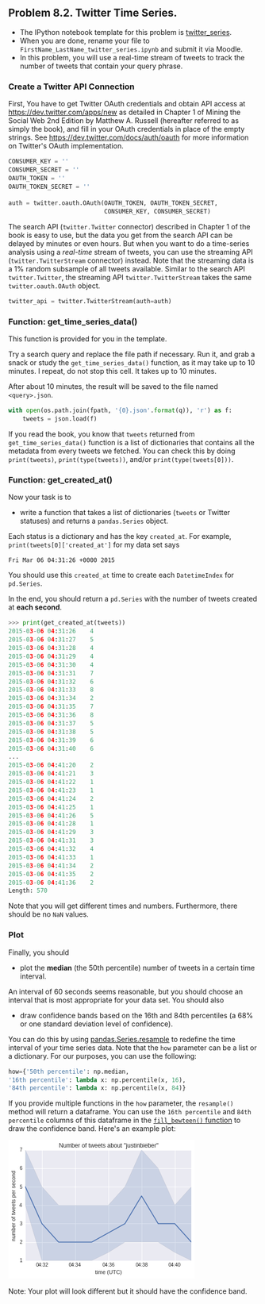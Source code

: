 ## Problem 8.2. Twitter Time Series.

- The IPython notebook template for this problem is
  [twitter_series](twitter_series.ipynb).
- When you are done, rename your file to
  `FirstName_LastName_twitter_series.ipynb` and submit it via Moodle.
- In this problem, you will use a real-time stream of tweets
  to track the number of tweets that contain your query phrase.

### Create a Twitter API Connection

First, You have to get Twitter OAuth credentials and obtain API access
  at https://dev.twitter.com/apps/new as detailed in Chapter 1 of
  Mining the Social Web 2nd Edition by Matthew A. Russell
  (hereafter referred to as simply the book),
  and fill in your OAuth credentials in place of the empty
  strings.
  See https://dev.twitter.com/docs/auth/oauth for more information
  on Twitter's OAuth implementation.

```python
CONSUMER_KEY = ''
CONSUMER_SECRET = ''
OAUTH_TOKEN = ''
OAUTH_TOKEN_SECRET = ''

auth = twitter.oauth.OAuth(OAUTH_TOKEN, OAUTH_TOKEN_SECRET,
                           CONSUMER_KEY, CONSUMER_SECRET)
```

The search API (`twitter.Twitter` connector) described in Chapter 1
  of the book is easy to use, but the data you get from the search API
  can be delayed by minutes or even hours.
  But when you want to do a time-series analysis using a *real-time* stream
  of tweets, you can use the streaming API (`twitter.TwitterStream` connector)
  instead.  Note that the streaming data is a 1% random subsample of all tweets
  available. Similar to the search API `twitter.Twitter`,
  the streaming API `twitter.TwitterStream` takes the same
  `twitter.oauth.OAuth` object.

```python
twitter_api = twitter.TwitterStream(auth=auth)
```

### Function: get\_time\_series\_data()

This function is provided for you in the template.

Try a search query and replace the file path if necessary.
  Run it, and grab a snack or study the `get_time_series_data()` function, as
  it may take up to 10 minutes.
  I repeat, do not stop this cell. It takes up to 10 minutes.

After about 10 minutes, the result will be saved to the file named
  `<query>.json`.

```python
with open(os.path.join(fpath, '{0}.json'.format(q)), 'r') as f:
    tweets = json.load(f)
```

If you read the book, you know that `tweets` returned from
  `get_time_series_data()` function
  is a list of dictionaries that contains all the metadata from every tweets we
  fetched.
  You can check this by doing `print(tweets)`, `print(type(tweets))`, and/or
  `print(type(tweets[0]))`.
      
### Function: get_created_at()

Now your task is to

- write a function that takes a list of dictionaries
  (`tweets` or Twitter statuses) and returns a `pandas.Series` object.
    
Each status is a dictionary and has the key `created_at`.
For example, `print(tweets[0]['created_at']` for my data set says
    
    Fri Mar 06 04:31:26 +0000 2015
            
You should use this `created_at` time to create each `DatetimeIndex`
  for `pd.Series`.

In the end, you should return a `pd.Series` with the
  number of tweets created at **each second**.

```python
>>> print(get_created_at(tweets))
2015-03-06 04:31:26    4
2015-03-06 04:31:27    5
2015-03-06 04:31:28    4
2015-03-06 04:31:29    4
2015-03-06 04:31:30    4
2015-03-06 04:31:31    7
2015-03-06 04:31:32    6
2015-03-06 04:31:33    8
2015-03-06 04:31:34    2
2015-03-06 04:31:35    7
2015-03-06 04:31:36    8
2015-03-06 04:31:37    5
2015-03-06 04:31:38    5
2015-03-06 04:31:39    6
2015-03-06 04:31:40    6
...
2015-03-06 04:41:20    2
2015-03-06 04:41:21    3
2015-03-06 04:41:22    1
2015-03-06 04:41:23    1
2015-03-06 04:41:24    2
2015-03-06 04:41:25    1
2015-03-06 04:41:26    5
2015-03-06 04:41:28    1
2015-03-06 04:41:29    3
2015-03-06 04:41:31    3
2015-03-06 04:41:32    4
2015-03-06 04:41:33    1
2015-03-06 04:41:34    2
2015-03-06 04:41:35    2
2015-03-06 04:41:36    2
Length: 570
```

Note that you will get different times and numbers.
  Furthermore, there should be no `NaN` values.

### Plot

Finally, you should

- plot the **median** (the 50th percentile)
  number of tweets in a certain time interval.
    
An interval of 60 seconds seems reasonable,
  but you should choose an interval that is most appropriate for your data
  set. You should also
          
- draw confidence bands based on the 16th and 84th percentiles
  (a 68% or one standard deviation level of confidence).

You can do this by using
  [pandas.Series.resample](http://pandas.pydata.org/pandas-docs/dev/generated/pandas.Series.resample.html)
  to redefine the time interval of your time series data.
  Note that the `how` parameter can be a list or a dictionary.
  For our purposes, you can use the following:
                    
```python
how={'50th percentile': np.median,
'16th percentile': lambda x: np.percentile(x, 16),
'84th percentile': lambda x: np.percentile(x, 84)}
```

If you provide multiple functions in the `how` parameter,
  the `resample()` method will return a dataframe.
  You can use the `16th percentile` and `84th percentile` columns
  of this dataframe in the
  [`fill_bewteen()` function](http://matplotlib.org/users/recipes.html#fill-between-and-alpha)
  to draw the confidence band. Here's an example plot:

![Time series of Justin Bieber tweets](twitter_ts.png)

Note: Your plot will look different but it should have the confidence band.
